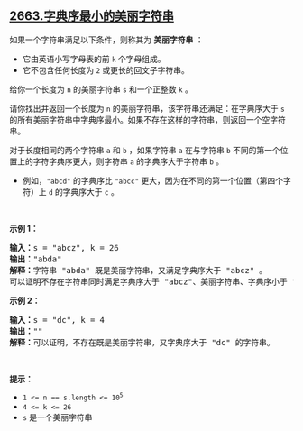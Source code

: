 ## [2663.字典序最小的美丽字符串](https://leetcode.cn/problems/lexicographically-smallest-beautiful-string/)
<p>如果一个字符串满足以下条件，则称其为 <strong>美丽字符串</strong> ：</p>

<ul>
	<li>它由英语小写字母表的前 <code>k</code> 个字母组成。</li>
	<li>它不包含任何长度为 <code>2</code> 或更长的回文子字符串。</li>
</ul>

<p>给你一个长度为 <code>n</code> 的美丽字符串 <code>s</code> 和一个正整数 <code>k</code> 。</p>

<p>请你找出并返回一个长度为 <code>n</code> 的美丽字符串，该字符串还满足：在字典序大于 <code>s</code> 的所有美丽字符串中字典序最小。如果不存在这样的字符串，则返回一个空字符串。</p>

<p>对于长度相同的两个字符串 <code>a</code> 和 <code>b</code> ，如果字符串 <code>a</code> 在与字符串 <code>b</code> 不同的第一个位置上的字符字典序更大，则字符串 <code>a</code> 的字典序大于字符串 <code>b</code> 。</p>

<ul>
	<li>例如，<code>"abcd"</code> 的字典序比 <code>"abcc"</code> 更大，因为在不同的第一个位置（第四个字符）上 <code>d</code> 的字典序大于 <code>c</code> 。</li>
</ul>

<p>&nbsp;</p>

<p><strong>示例 1：</strong></p>

<pre>
<strong>输入：</strong>s = "abcz", k = 26
<strong>输出：</strong>"abda"
<strong>解释：</strong>字符串 "abda" 既是美丽字符串，又满足字典序大于 "abcz" 。
可以证明不存在字符串同时满足字典序大于 "abcz"、美丽字符串、字典序小于 "abda" 这三个条件。
</pre>

<p><strong>示例 2：</strong></p>

<pre>
<strong>输入：</strong>s = "dc", k = 4
<strong>输出：</strong>""
<strong>解释：</strong>可以证明，不存在既是美丽字符串，又字典序大于 "dc" 的字符串。</pre>

<p>&nbsp;</p>

<p><strong>提示：</strong></p>

<ul>
	<li><code>1 &lt;= n == s.length &lt;= 10<sup>5</sup></code></li>
	<li><code>4 &lt;= k &lt;= 26</code></li>
	<li><code>s</code> 是一个美丽字符串</li>
</ul>
